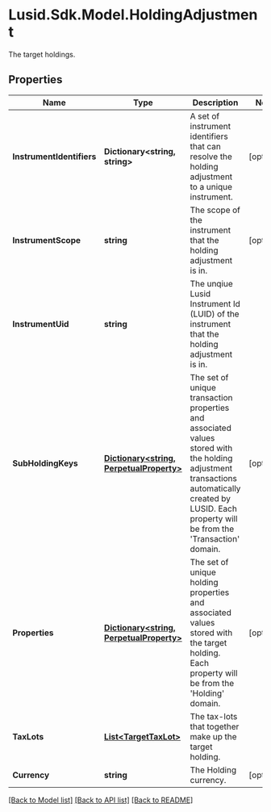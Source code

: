 # Lusid.Sdk.Model.HoldingAdjustment
The target holdings.

## Properties

Name | Type | Description | Notes
------------ | ------------- | ------------- | -------------
**InstrumentIdentifiers** | **Dictionary&lt;string, string&gt;** | A set of instrument identifiers that can resolve the holding adjustment to a unique instrument. | [optional] 
**InstrumentScope** | **string** | The scope of the instrument that the holding adjustment is in. | [optional] 
**InstrumentUid** | **string** | The unqiue Lusid Instrument Id (LUID) of the instrument that the holding adjustment is in. | 
**SubHoldingKeys** | [**Dictionary&lt;string, PerpetualProperty&gt;**](PerpetualProperty.md) | The set of unique transaction properties and associated values stored with the holding adjustment transactions automatically created by LUSID. Each property will be from the &#39;Transaction&#39; domain. | [optional] 
**Properties** | [**Dictionary&lt;string, PerpetualProperty&gt;**](PerpetualProperty.md) | The set of unique holding properties and associated values stored with the target holding. Each property will be from the &#39;Holding&#39; domain. | [optional] 
**TaxLots** | [**List&lt;TargetTaxLot&gt;**](TargetTaxLot.md) | The tax-lots that together make up the target holding. | 
**Currency** | **string** | The Holding currency. | [optional] 

[[Back to Model list]](../README.md#documentation-for-models) [[Back to API list]](../README.md#documentation-for-api-endpoints) [[Back to README]](../README.md)

